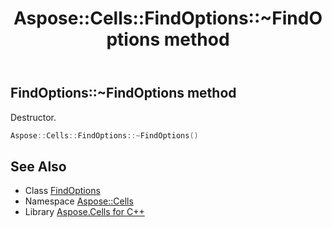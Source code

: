 ﻿---
title: Aspose::Cells::FindOptions::~FindOptions method
linktitle: ~FindOptions
second_title: Aspose.Cells for C++ API Reference
description: 'Aspose::Cells::FindOptions::~FindOptions method. Destructor in C++.'
type: docs
weight: 200
url: /cpp/aspose.cells/findoptions/~findoptions/
---
## FindOptions::~FindOptions method


Destructor.

```cpp
Aspose::Cells::FindOptions::~FindOptions()
```

## See Also

* Class [FindOptions](../)
* Namespace [Aspose::Cells](../../)
* Library [Aspose.Cells for C++](../../../)
